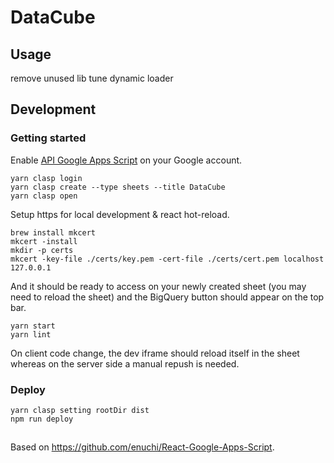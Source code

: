 # DataCube

## Usage


remove unused lib
tune dynamic loader



## Development

### Getting started

Enable [API Google Apps Script](https://script.google.com/home/usersettings) on your Google account.

```
yarn clasp login
yarn clasp create --type sheets --title DataCube
yarn clasp open
```

Setup https for local development & react hot-reload.

```
brew install mkcert
mkcert -install
mkdir -p certs
mkcert -key-file ./certs/key.pem -cert-file ./certs/cert.pem localhost 127.0.0.1
```

And it should be ready to access on your newly created sheet (you may need to reload the sheet) and the BigQuery button should appear on the top bar.

```
yarn start
yarn lint
```

On client code change, the dev iframe should reload itself in the sheet whereas on the server side a manual repush is needed.

### Deploy

```
yarn clasp setting rootDir dist
npm run deploy
```

##

Based on https://github.com/enuchi/React-Google-Apps-Script.
